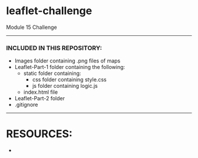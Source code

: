 # leaflet-challenge
Module 15 Challenge

_______________________________________________________________________

### INCLUDED IN THIS REPOSITORY:

- Images folder containing .png files of maps
- Leaflet-Part-1 folder containing the following:
    - static folder containing:
        - css folder containing style.css
        - js folder containing logic.js
    - index.html file
- Leaflet-Part-2 folder
- .gitignore

_______________________________________________________________________

# RESOURCES: 

- 